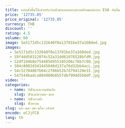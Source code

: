 ```yaml
---
title: แท่นตั้งพื้นโต๊ะสำหรับว่ายน้ำชายหาดทะเลสาบพร้อมแผ่นรอง EVA กันลื่น
price: '12735.05'
price_original: '12735.05'
currency: THB
discount: ''
rating: 4.5
volume: 60
image: Se5171d5c132640f0a13701be37a160ded.jpg
images:
  - Se5171d5c132640f0a13701be37a160ded.jpg
  - S9f4dd58312074c52a31dd61076528bfdM.jpg
  - S2df194b8e7544856955185206c76b7c9Q.jpg
  - S04c8082d341445048d137a76d32bb4acL.jpg
  - S4c52704867b04c2f86b52b7d794120e3I.jpg
  - S47544badca804900b855fdbf99dd5b0dP.jpg
video: ''
categories:
  - name: กีฬาและความบันเทิง
    slug: ฬาและความบ-นเท
  - name: กีฬาทางน้ำ
    slug: ฬาทางน
slug: แท-นต-งพ-นโต-ะสำหร
encode: oCJjFC8
lang: th
---
```

  